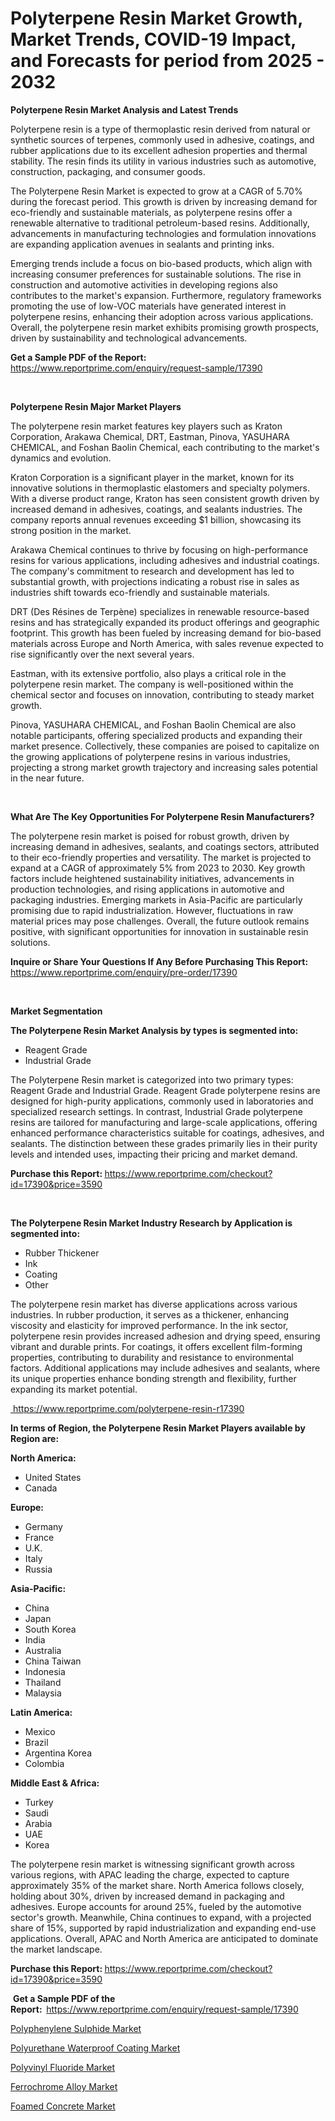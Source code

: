 <p><h1>Polyterpene Resin Market Growth, Market Trends, COVID-19 Impact, and Forecasts for period from 2025 - 2032</h1></p><p><strong>Polyterpene Resin Market Analysis and Latest Trends</strong></p>
<p><p>Polyterpene resin is a type of thermoplastic resin derived from natural or synthetic sources of terpenes, commonly used in adhesive, coatings, and rubber applications due to its excellent adhesion properties and thermal stability. The resin finds its utility in various industries such as automotive, construction, packaging, and consumer goods. </p><p>The Polyterpene Resin Market is expected to grow at a CAGR of 5.70% during the forecast period. This growth is driven by increasing demand for eco-friendly and sustainable materials, as polyterpene resins offer a renewable alternative to traditional petroleum-based resins. Additionally, advancements in manufacturing technologies and formulation innovations are expanding application avenues in sealants and printing inks. </p><p>Emerging trends include a focus on bio-based products, which align with increasing consumer preferences for sustainable solutions. The rise in construction and automotive activities in developing regions also contributes to the market's expansion. Furthermore, regulatory frameworks promoting the use of low-VOC materials have generated interest in polyterpene resins, enhancing their adoption across various applications. Overall, the polyterpene resin market exhibits promising growth prospects, driven by sustainability and technological advancements.</p></p>
<p><strong>Get a Sample PDF of the Report:&nbsp;</strong> <a href="https://www.reportprime.com/enquiry/request-sample/17390?utm_campaign=1082&utm_medium=2&utm_source=Github&utm_content=ia&utm_term=18032025&utm_id=polyterpene-resin">https://www.reportprime.com/enquiry/request-sample/17390</a></p>
<p>&nbsp;</p>
<p><strong>Polyterpene Resin Major Market Players</strong></p>
<p><p>The polyterpene resin market features key players such as Kraton Corporation, Arakawa Chemical, DRT, Eastman, Pinova, YASUHARA CHEMICAL, and Foshan Baolin Chemical, each contributing to the market's dynamics and evolution.</p><p>Kraton Corporation is a significant player in the market, known for its innovative solutions in thermoplastic elastomers and specialty polymers. With a diverse product range, Kraton has seen consistent growth driven by increased demand in adhesives, coatings, and sealants industries. The company reports annual revenues exceeding $1 billion, showcasing its strong position in the market.</p><p>Arakawa Chemical continues to thrive by focusing on high-performance resins for various applications, including adhesives and industrial coatings. The company's commitment to research and development has led to substantial growth, with projections indicating a robust rise in sales as industries shift towards eco-friendly and sustainable materials.</p><p>DRT (Des Résines de Terpène) specializes in renewable resource-based resins and has strategically expanded its product offerings and geographic footprint. This growth has been fueled by increasing demand for bio-based materials across Europe and North America, with sales revenue expected to rise significantly over the next several years.</p><p>Eastman, with its extensive portfolio, also plays a critical role in the polyterpene resin market. The company is well-positioned within the chemical sector and focuses on innovation, contributing to steady market growth.</p><p>Pinova, YASUHARA CHEMICAL, and Foshan Baolin Chemical are also notable participants, offering specialized products and expanding their market presence. Collectively, these companies are poised to capitalize on the growing applications of polyterpene resins in various industries, projecting a strong market growth trajectory and increasing sales potential in the near future.</p></p>
<p>&nbsp;</p>
<p><strong>What Are The Key Opportunities For Polyterpene Resin Manufacturers?</strong></p>
<p><p>The polyterpene resin market is poised for robust growth, driven by increasing demand in adhesives, sealants, and coatings sectors, attributed to their eco-friendly properties and versatility. The market is projected to expand at a CAGR of approximately 5% from 2023 to 2030. Key growth factors include heightened sustainability initiatives, advancements in production technologies, and rising applications in automotive and packaging industries. Emerging markets in Asia-Pacific are particularly promising due to rapid industrialization. However, fluctuations in raw material prices may pose challenges. Overall, the future outlook remains positive, with significant opportunities for innovation in sustainable resin solutions.</p></p>
<p><strong>Inquire or Share Your Questions If Any Before Purchasing This Report:</strong> <a href="https://www.reportprime.com/enquiry/pre-order/17390?utm_campaign=1082&utm_medium=2&utm_source=Github&utm_content=ia&utm_term=18032025&utm_id=polyterpene-resin">https://www.reportprime.com/enquiry/pre-order/17390</a></p>
<p>&nbsp;</p>
<p><strong>Market Segmentation</strong></p>
<p><strong>The Polyterpene Resin Market Analysis by types is segmented into:</strong></p>
<p><ul><li>Reagent Grade</li><li>Industrial Grade</li></ul></p>
<p><p>The Polyterpene Resin market is categorized into two primary types: Reagent Grade and Industrial Grade. Reagent Grade polyterpene resins are designed for high-purity applications, commonly used in laboratories and specialized research settings. In contrast, Industrial Grade polyterpene resins are tailored for manufacturing and large-scale applications, offering enhanced performance characteristics suitable for coatings, adhesives, and sealants. The distinction between these grades primarily lies in their purity levels and intended uses, impacting their pricing and market demand.</p></p>
<p><strong>Purchase this Report:&nbsp;</strong><a href="https://www.reportprime.com/checkout?id=17390&price=3590&utm_campaign=1082&utm_medium=2&utm_source=Github&utm_content=ia&utm_term=18032025&utm_id=polyterpene-resin">https://www.reportprime.com/checkout?id=17390&price=3590</a></p>
<p>&nbsp;</p>
<p><strong>The Polyterpene Resin Market Industry Research by Application is segmented into:</strong></p>
<p><ul><li>Rubber Thickener</li><li>Ink</li><li>Coating</li><li>Other</li></ul></p>
<p><p>The polyterpene resin market has diverse applications across various industries. In rubber production, it serves as a thickener, enhancing viscosity and elasticity for improved performance. In the ink sector, polyterpene resin provides increased adhesion and drying speed, ensuring vibrant and durable prints. For coatings, it offers excellent film-forming properties, contributing to durability and resistance to environmental factors. Additional applications may include adhesives and sealants, where its unique properties enhance bonding strength and flexibility, further expanding its market potential.</p></p>
<p><a href="https://www.reportprime.com/polyterpene-resin-r17390?utm_campaign=1082&utm_medium=2&utm_source=Github&utm_content=ia&utm_term=18032025&utm_id=polyterpene-resin">&nbsp;https://www.reportprime.com/polyterpene-resin-r17390</a></p>
<p><strong>In terms of Region, the Polyterpene Resin Market Players available by Region are:</strong></p>
<p>
    <p> <strong> North America: </strong>
        <ul>
            <li>United States</li>
            <li>Canada</li>
        </ul>
        </p> 
    <p> <strong> Europe: </strong>
        <ul>
            <li>Germany</li>
            <li>France</li>
            <li>U.K.</li>
            <li>Italy</li>
            <li>Russia</li>
        </ul>
        </p> 
    <p> <strong> Asia-Pacific: </strong>
        <ul>
            <li>China</li>
            <li>Japan</li>
            <li>South Korea</li>
            <li>India</li>
            <li>Australia</li>
            <li>China Taiwan</li>
            <li>Indonesia</li>
            <li>Thailand</li>
            <li>Malaysia</li>
        </ul>
        </p> 
    <p> <strong> Latin America: </strong>
        <ul>
            <li>Mexico</li>
            <li>Brazil</li>
            <li>Argentina Korea</li>
            <li>Colombia</li>
        </ul>
        </p> 
    <p> <strong> Middle East & Africa: </strong>
        <ul>
            <li>Turkey</li>
            <li>Saudi</li>
            <li>Arabia</li>
            <li>UAE</li>
            <li>Korea</li>
        </ul>
    </p>
    </p>
<p><p>The polyterpene resin market is witnessing significant growth across various regions, with APAC leading the charge, expected to capture approximately 35% of the market share. North America follows closely, holding about 30%, driven by increased demand in packaging and adhesives. Europe accounts for around 25%, fueled by the automotive sector's growth. Meanwhile, China continues to expand, with a projected share of 15%, supported by rapid industrialization and expanding end-use applications. Overall, APAC and North America are anticipated to dominate the market landscape.</p></p>
<p><strong>Purchase this Report: </strong><a href="https://www.reportprime.com/checkout?id=17390&price=3590&utm_campaign=1082&utm_medium=2&utm_source=Github&utm_content=ia&utm_term=18032025&utm_id=polyterpene-resin">https://www.reportprime.com/checkout?id=17390&price=3590</a></p>
<p>&nbsp;<strong>Get a Sample PDF of the Report:&nbsp;&nbsp;</strong><a href="https://www.reportprime.com/enquiry/request-sample/17390?utm_campaign=1082&utm_medium=2&utm_source=Github&utm_content=ia&utm_term=18032025&utm_id=polyterpene-resin">https://www.reportprime.com/enquiry/request-sample/17390</a></p>
<p><strong></strong></p>
<p><p><a href="https://github.com/bocksovers0r/Market-Research-Report-List-1/blob/main/polyphenylene-sulphide-market.md?utm_campaign=1082&utm_medium=2&utm_source=Github&utm_content=ia&utm_term=18032025&utm_id=polyterpene-resin">Polyphenylene Sulphide Market</a></p><p><a href="https://github.com/gambokaiohjr/Market-Research-Report-List-1/blob/main/polyurethane-waterproof-coating-market.md?utm_campaign=1082&utm_medium=2&utm_source=Github&utm_content=ia&utm_term=18032025&utm_id=polyterpene-resin">Polyurethane Waterproof Coating Market</a></p><p><a href="https://github.com/skoppmerlib9/Market-Research-Report-List-1/blob/main/polyvinyl-fluoride-market.md?utm_campaign=1082&utm_medium=2&utm_source=Github&utm_content=ia&utm_term=18032025&utm_id=polyterpene-resin">Polyvinyl Fluoride Market</a></p><p><a href="https://github.com/aijazdeitzbq/Market-Research-Report-List-1/blob/main/ferrochrome-alloy-market.md?utm_campaign=1082&utm_medium=2&utm_source=Github&utm_content=ia&utm_term=18032025&utm_id=polyterpene-resin">Ferrochrome Alloy Market</a></p><p><a href="https://github.com/saimntamiki/Market-Research-Report-List-1/blob/main/foamed-concrete-market.md?utm_campaign=1082&utm_medium=2&utm_source=Github&utm_content=ia&utm_term=18032025&utm_id=polyterpene-resin">Foamed Concrete Market</a></p></p>